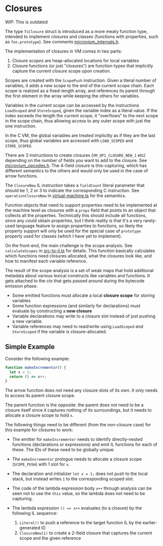 # Closures

WIP: This is outdated

The type `TsClosure` struct is introduced as a more meaty function type, intended to implement closures and classes (functions with properties, such as `foo.prototype`). See comments [microvium_internals.h](../../native-vm/microvium_internals.h).

The implementation of closures in VM comes in two parts:

  1. Closure _scopes_ are heap-allocated locations for local variables
  2. Closure functions (or just "closures") are function-types that implicitly capture the current closure scope upon creation.

Scopes are created with the `ScopePush` instruction. Given a literal number of variables, it adds a new scope to the end of the current scope chain. Each scope is realized as a fixed-length array, and references its parent through the first element in the array while keeping the others for variables.

Variables in the current scope can be accessed by the instructions `LoadScoped` and `StoreScoped`, given the variable index as a literal value. If the index exceeds the length the current scope, it "overflows" to the next scope in the scope chain, thus allowing access to any outer scope with just the one instruction.

In the C VM, the global variables are treated implicitly as if they are the last scope, thus global variables are accessed with `LOAD_SCOPED` and `STORE_SCOPED`.

There are 3 instructions to create closures (`VM_OP1_CLOSURE_NEW_1` etc) depending on the number of fields you want to add to the closure. See [microvium_opcodes.h](../../native-vm/microvium_opcodes.h). The 4-field closure is this-capturing, which has different semantics to the others and would only be used in the case of arrow functions.

The `ClosureNew` IL instruction takes a `fieldCount` literal parameter that should be 1, 2 or 3 to indicate the corresponding C instruction. See `operationClosureNew` in [virtual-machine.ts](../../lib/virtual-machine.ts) for the semantics.

Function objects that need to support properties need to be implemented at the machine level as closures with a `props` field that points to an object that collects all the properties. Technically this should include all functions, since any _could_ obtain properties, but I think reality is that it's a very rarely-used language feature to assign properties to functions, so likely the property support will only be used for the special case of `prototype` property used for classes (which I have yet to implement).

On the front-end, the main challenge is the scope analysis. See `calculateScopes` in [src-to-il.ts](../../lib/src-to-il.ts) for details. This function basically calculates which functions need closures allocated, what the closures look like, and how to manifest each variable reference.

The result of the scope analysis is a set of weak maps that hold additional metadata about various lexical constructs like variables and functions. It gets attached to the ctx that gets passed around during the bytecode emission phase.

  - Some emitted functions must allocate a local **closure scope** for storing variables
  - Some function expressions (and similarly for declarations) must evaluate by constructing a **new closure**
  - Variable declarations may write to a closure slot instead of just pushing a new variable.
  - Variable references may need to read/write using `LoadScoped` and `StoreScoped` if the variable is closure-allocated.

## Simple Example

Consider the following example:

```js
function makeIncrementor() {
  let x = 1;
  return () => x++;
}
```

The arrow function does not need any closure slots of its own. It only needs to access its parent closure scope.

The parent function is the opposite: the parent does not need to be a closure itself since it captures nothing of its surroundings, but it needs to allocate a closure scope to hold `x`.

The following things need to be different (from the non-closure case) for this example for closures to work:

  - The emitter for `makeIncrementor` needs to identify directly-nested functions (declarations or expressions) and emit IL functions for each of these. The IDs of these need to be globally unique.

  - The `makeIncrementor` prologue needs to allocate a closure scope (`SCOPE_PUSH`) with 1 slot for `x`.

  - The declaration and initializer `let x = 1;` does not push to the local stack, but instead writes `1` to the corresponding scoped slot.

  - The code of the lambda expression body `x++` through analysis can be seen not to use the `this` value, so the lambda does not need to be capturing.

  - The lambda expression `() => x++` evaluates (to a closure) by the following IL sequence:
    1. `Literal()` to push a reference to the target function IL by the earlier-generated ID
    2. `ClosureNew(1)` to create a 2-field closure that captures the current scope and the given reference






















